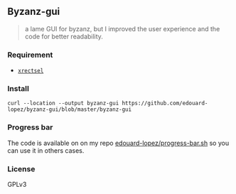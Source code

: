 ## Byzanz-gui

> a lame GUI for byzanz, but I improved the user experience and the code for better readability.

### Requirement

* [`xrectsel`](https://github.com/lolilolicon/xrectsel)

### Install

```
curl --location --output byzanz-gui https://github.com/edouard-lopez/byzanz-gui/blob/master/byzanz-gui
```

### Progress bar

The code is available on on my repo [edouard-lopez/progress-bar.sh](https://github.com/edouard-lopez/progress-bar.sh) so you can use it in others cases.

### License

GPLv3
